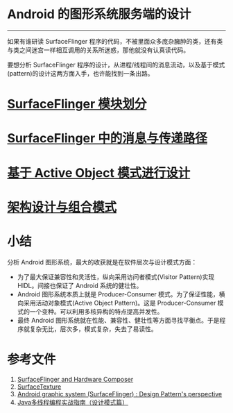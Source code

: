 # Android 的图形系统服务端的设计
* * *

如果有谁研读 SurfaceFlinger 程序的代码，不被里面众多庞杂臃肿的类，还有类与类之间迷宫一样相互调用的关系所迷惑，那他就没有认真读代码。

要想分析 SurfaceFlinger 程序的设计，从进程/线程间的消息流动，以及基于模式(pattern)的设计这两方面入手，也许能找到一条出路。

# [SurfaceFlinger 模块划分](module.md)

# [SurfaceFlinger 中的消息与传递路径](message.md)

# [基于 Active Object 模式进行设计](active-object.md)

# [架构设计与组合模式](component-pattern.md)

# 小结

分析 Android 图形系统，最大的收获就是在软件层次与设计模式方面：
* 为了最大保证兼容性和灵活性，纵向采用访问者模式(Visitor Pattern)实现 HIDL。间接也保证了 Android 系统的健壮性。
* Android 图形系统本质上就是 Producer-Consumer 模式。为了保证性能，横向采用活动对象模式(Active Object Pattern)。这是 Producer-Consumer 模式的一个变种。可以利用多核异构的特点提高并发性。
* 最终 Android 图形系统就在性能、兼容性、健壮性等方面寻找平衡点。于是程序就复杂无比，层次多，模式复杂，失去了易读性。

# 参考文件
1. [SurfaceFlinger and Hardware Composer](https://source.android.com/devices/graphics/arch-sf-hwc)
1. [SurfaceTexture](https://source.android.com/devices/graphics/arch-st)
1. [Android graphic system (SurfaceFlinger) : Design Pattern's perspective](https://www.slideshare.net/BinChen3/android-graphic-system-surface-flinger-patternsperspective-external-version)
1. [Java多线程编程实战指南（设计模式篇）](http://www.broadview.com.cn/book/506)

